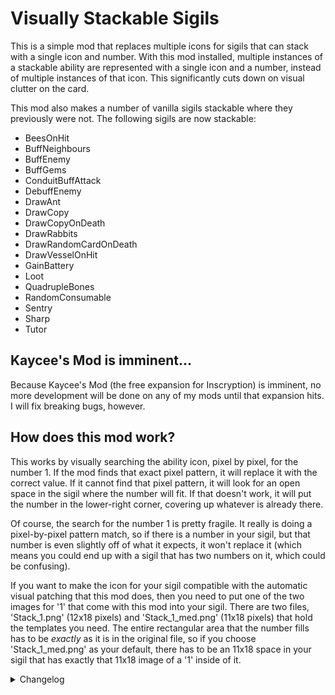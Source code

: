 # Visually Stackable Sigils

This is a simple mod that replaces multiple icons for sigils that can stack with a single icon and number. With this mod installed, multiple instances of a stackable ability are represented with a single icon and a number, instead of multiple instances of that icon. This significantly cuts down on visual clutter on the card.

This mod also makes a number of vanilla sigils stackable where they previously were not. The following sigils are now stackable:

- BeesOnHit
- BuffNeighbours
- BuffEnemy
- BuffGems
- ConduitBuffAttack
- DebuffEnemy
- DrawAnt
- DrawCopy
- DrawCopyOnDeath
- DrawRabbits
- DrawRandomCardOnDeath
- DrawVesselOnHit
- GainBattery
- Loot
- QuadrupleBones
- RandomConsumable
- Sentry
- Sharp
- Tutor

## Kaycee's Mod is imminent...

Because Kaycee's Mod (the free expansion for Inscryption) is imminent, no more development will be done on any of my mods until that expansion hits. I will fix breaking bugs, however.

## How does this mod work?

This works by visually searching the ability icon, pixel by pixel, for the number 1. If the mod finds that exact pixel pattern, it will replace it with the correct value. If it cannot find that pixel pattern, it will look for an open space in the sigil where the number will fit. If that doesn't work, it will put the number in the lower-right corner, covering up whatever is already there.

Of course, the search for the number 1 is pretty fragile. It really is doing a pixel-by-pixel pattern match, so if there is a number in your sigil, but that number is even slightly off of what it expects, it won't replace it (which means you could end up with a sigil that has two numbers on it, which could be confusing).

If you want to make the icon for your sigil compatible with the automatic visual patching that this mod does, then you need to put one of the two images for '1' that come with this mod into your sigil. There are two files, 'Stack_1.png' (12x18 pixels) and 'Stack_1_med.png' (11x18 pixels) that hold the templates you need. The entire rectangular area that the number fills has to be *exactly* as it is in the original file, so if you choose 'Stack_1_med.png' as your default, there has to be an 11x18 space in your sigil that has exactly that 11x18 image of a '1' inside of it.

<details>
<summary>Changelog</summary>

1.0.3
- Repackaged DLL 

1.0.2
- Fixed defect in totem battle

1.0.0
- Initial version
</details>